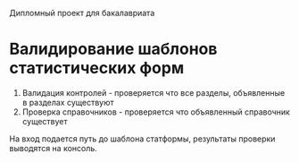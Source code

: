 Дипломный проект для бакалавриата

# Валидирование шаблонов статистических форм

1. Валидация контролей - проверяется что все разделы, объявленные в разделах существуют
2. Проверка справочников - проверяется что объявленный справочник существует

На вход подается путь до шаблона статформы, результаты проверки выводятся на консоль.


